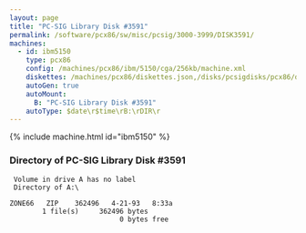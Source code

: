 ```yaml
---
layout: page
title: "PC-SIG Library Disk #3591"
permalink: /software/pcx86/sw/misc/pcsig/3000-3999/DISK3591/
machines:
  - id: ibm5150
    type: pcx86
    config: /machines/pcx86/ibm/5150/cga/256kb/machine.xml
    diskettes: /machines/pcx86/diskettes.json,/disks/pcsigdisks/pcx86/diskettes.json
    autoGen: true
    autoMount:
      B: "PC-SIG Library Disk #3591"
    autoType: $date\r$time\rB:\rDIR\r
---
```


{% include machine.html id="ibm5150" %}

### Directory of PC-SIG Library Disk #3591

     Volume in drive A has no label
     Directory of A:\

    ZONE66   ZIP    362496   4-21-93   8:33a
            1 file(s)     362496 bytes
                               0 bytes free
